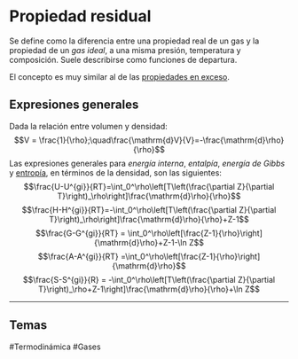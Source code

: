 # Propiedad residual

Se define como la diferencia entre una propiedad real de un gas y la propiedad de un *gas ideal*, a una misma presión, temperatura y composición. Suele describirse como funciones de departura.

El concepto es muy similar al de las [propiedades en exceso](Propiedad%20en%20exceso.md).

## Expresiones generales

Dada la relación entre volumen y densidad:
$$V = \frac{1}{\rho};\quad\frac{\mathrm{d}V}{V}=-\frac{\mathrm{d}\rho}{\rho}$$
Las expresiones generales para *energía interna*, *entalpía*, *energía de Gibbs* y [entropía](Entrop%C3%ADa.md), en términos de la densidad, son las siguientes:
$$\frac{U-U^{gi}}{RT}=\int_0^\rho\left[T\left(\frac{\partial Z}{\partial T}\right)_\rho\right]\frac{\mathrm{d}\rho}{\rho}$$
$$\frac{H-H^{gi}}{RT}=-\int_0^\rho\left[T\left(\frac{\partial Z}{\partial T}\right)_\rho\right]\frac{\mathrm{d}\rho}{\rho}+Z-1$$
$$\frac{G-G^{gi}}{RT} = \int_0^\rho\left[\frac{Z-1}{\rho}\right]{\mathrm{d}\rho}+Z-1-\ln Z$$
$$\frac{A-A^{gi}}{RT} =\int_0^\rho\left[\frac{Z-1}{\rho}\right]{\mathrm{d}\rho}$$
$$\frac{S-S^{gi}}{R} = -\int_0^\rho\left[T\left(\frac{\partial Z}{\partial T}\right)_\rho+Z-1\right]\frac{\mathrm{d}\rho}{\rho}+\ln Z$$

---

## Temas

\#Termodinámica
\#Gases
